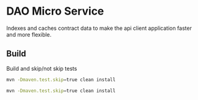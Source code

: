 # DAO Micro Service

Indexes and caches contract data to make the api client application faster
and more flexible.

## Build

Build and skip/not skip tests

```bash
mvn -Dmaven.test.skip=true clean install
```

```bash
mvn -Dmaven.test.skip=true clean install
```
